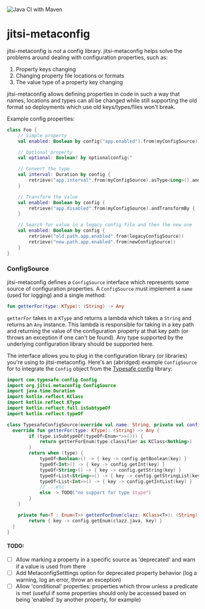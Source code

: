 ![Java CI with Maven](https://github.com/bbaldino/jitsi-metaconfig/workflows/Java%20CI%20with%20Maven/badge.svg)

# jitsi-metaconfig

jitsi-metaconfig is _not_ a config library.  jitsi-metaconfig helps solve the problems around dealing with configuration properties, such as:

1) Property keys changing
1) Changing property file locations or formats
1) The value type of a property key changing

jitsi-metaconfig allows defining properties in code in such a way that names, locations and types can all be changed while still supporting the old format so deployments which use old keys/types/files won't break.

Example config properties:
```kotlin
class Foo {
    // Simple property
    val enabled: Boolean by config("app.enabled").from(myConfigSource))

    // Optional property
    val optional: Boolean? by optionalconfig("

    // Convert the type
    val interval: Duration by config {
        retrieve("app.interval".from(myConfigSource).asType<Long>().andConvertBy(Duration::ofMillis))
    }

    // Transform the value
    val enabled: Boolean by config {
        retrieve("app.disabled".from(myConfigSource).andTransformBy { !it })
    }

    // Search for value in a legacy config file and then the new one
    val enabled: Boolean by config {
        retrieve("old.path.app.enabled".from(legacyConfigSource))
        retrieve("new.path.app.enabled".from(newConfigSource))
    }
}
```

### ConfigSource
jitsi-metaconfig defines a `ConfigSource` interface which represents some source of configuration properties.  A `ConfigSource` must implement a `name` (used for logging) and a single method:
```kotlin
fun getterFor(type: KType): (String) -> Any
```
`getterFor` takes in a `KType` and returns a lambda which takes a `String` and returns an `Any` instance.  This lambda is responsible for taking in a key path and returning the value of the configuration property at that key path (or throws an exception if one can't be found).  Any type supported by the underlying configuration library should be supported here.

The interface allows you to plug in the configuration library (or libraries) you're using to jitsi-metaconfig.  Here's an (abridged) example `ConfigSource` for to integrate the `Config` object from the [Typesafe config](https://github.com/lightbend/config) library:

```kotlin
import com.typesafe.config.Config
import org.jitsi.metaconfig.ConfigSource
import java.time.Duration
import kotlin.reflect.KClass
import kotlin.reflect.KType
import kotlin.reflect.full.isSubtypeOf
import kotlin.reflect.typeOf

class TypesafeConfigSource(override val name: String, private val config: Config) : ConfigSource {
  override fun getterFor(type: KType): (String) -> Any {
        if (type.isSubtypeOf(typeOf<Enum<*>>())) {
            return getterForEnum(type.classifier as KClass<Nothing>)
        }
        return when (type) {
            typeOf<Boolean>() -> { key -> config.getBoolean(key) }
            typeOf<Int>() -> { key -> config.getInt(key) }
            typeOf<String>() -> { key -> config.getString(key) }
            typeOf<List<String>>() -> { key -> config.getStringList(key) }
            typeOf<List<Int>>() -> { key -> config.getIntList(key) }
            // ...etc
            else -> TODO("no support for type $type")
        }
    }

    private fun<T : Enum<T>> getterForEnum(clazz: KClass<T>): (String) -> T {
        return { key -> config.getEnum(clazz.java, key) }
  }
}
```



#### TODO:
- [ ] Allow marking a property in a specific source as 'deprecated' and warn if a value is used from there
- [ ] Add MetaconfigSetttings option for deprecated property behavior (log a warning, log an error, throw an exception)
- [ ] Allow 'conditional' properties: properties which throw unless a predicate is met (useful if some properties should only be accessed based on being 'enabled' by another property, for example)
